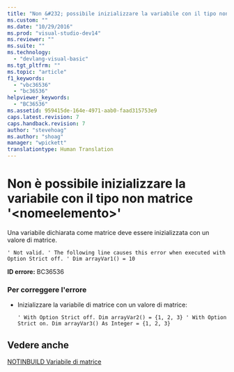 ```yaml
---
title: "Non &#232; possibile inizializzare la variabile con il tipo non matrice &#39;&lt;nomeelemento&gt;&#39; | Microsoft Docs"
ms.custom: ""
ms.date: "10/29/2016"
ms.prod: "visual-studio-dev14"
ms.reviewer: ""
ms.suite: ""
ms.technology: 
  - "devlang-visual-basic"
ms.tgt_pltfrm: ""
ms.topic: "article"
f1_keywords: 
  - "vbc36536"
  - "bc36536"
helpviewer_keywords: 
  - "BC36536"
ms.assetid: 959415de-164e-4971-aab0-faad315753e9
caps.latest.revision: 7
caps.handback.revision: 7
author: "stevehoag"
ms.author: "shoag"
manager: "wpickett"
translationtype: Human Translation
---
```

# Non &#232; possibile inizializzare la variabile con il tipo non matrice &#39;&lt;nomeelemento&gt;&#39;
Una variabile dichiarata come matrice deve essere inizializzata con un valore di matrice.  
  
```  
' Not valid. ' The following line causes this error when executed with Option Strict off. ' Dim arrayVar1() = 10  
```  
  
 **ID errore:** BC36536  
  
### Per correggere l'errore  
  
-   Inizializzare la variabile di matrice con un valore di matrice:  
  
    ```  
    ' With Option Strict off. Dim arrayVar2() = {1, 2, 3} ' With Option Strict on. Dim arrayVar3() As Integer = {1, 2, 3}  
    ```  
  
## Vedere anche  
 [NOTINBUILD Variabile di matrice](http://msdn.microsoft.com/it-it/c2da78bd-6928-46ba-805f-44f819dfaf93)